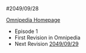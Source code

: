 #2049/09/28

[Omnipedia Homepage](https://omnipedia.app/ "Omnipedia Homepage")
- Episode 1
- First Revision in Omnipedia
- Next Revision [2049/09/29](20490929.md "2049/09/29")
